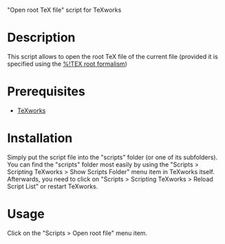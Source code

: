 "Open root TeX file" script for TeXworks

Description
===========

This script allows to open the root TeX file of the current file (provided it
is specified using the [%!TEX root formalism](http://code.google.com/p/texworks/wiki/TipsAndTricks#Defining_a_root_file))



Prerequisites
=============

- [TeXworks](http://www.tug.org/texworks/)



Installation
============

Simply put the script file into the "scripts" folder (or one of its subfolders).
You can find the "scripts" folder most easily by using the "Scripts > Scripting
TeXworks > Show Scripts Folder" menu item in TeXworks itself.
Afterwards, you need to click on "Scripts > Scripting TeXworks > Reload Script
List" or restart TeXworks.



Usage
=====

Click on the "Scripts > Open root file" menu item.


